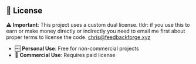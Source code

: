 ## 📄 License

⚠️ **Important**: This project uses a custom dual license.
tldr: if you use this to earn or make money directly or indirectly you need to email me first about proper terms to license the code. chris@feedbackforge.xyz
- 🆓 **Personal Use**: Free for non-commercial projects
- 💼 **Commercial Use**: Requires paid license

